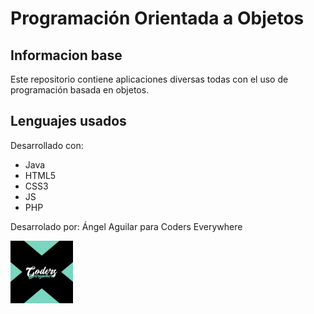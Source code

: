 # Programación Orientada a Objetos

## Informacion base
Este repositorio contiene aplicaciones diversas todas con el uso de programación basada en objetos.
	
## Lenguajes usados
Desarrollado con:
* Java
* HTML5
* CSS3
* JS
* PHP

Desarrolado por: Ángel Aguilar para Coders Everywhere

<img src="logo.png" alt="CE" style="height: 100px; width: 100px; margin: 0 auto;">